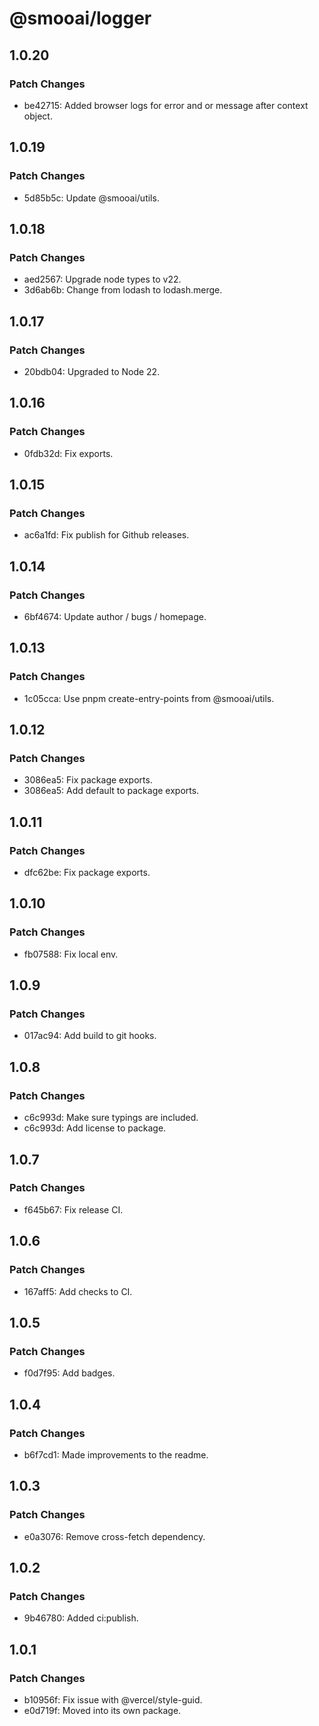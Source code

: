 # @smooai/logger

## 1.0.20

### Patch Changes

- be42715: Added browser logs for error and or message after context object.

## 1.0.19

### Patch Changes

- 5d85b5c: Update @smooai/utils.

## 1.0.18

### Patch Changes

- aed2567: Upgrade node types to v22.
- 3d6ab6b: Change from lodash to lodash.merge.

## 1.0.17

### Patch Changes

- 20bdb04: Upgraded to Node 22.

## 1.0.16

### Patch Changes

- 0fdb32d: Fix exports.

## 1.0.15

### Patch Changes

- ac6a1fd: Fix publish for Github releases.

## 1.0.14

### Patch Changes

- 6bf4674: Update author / bugs / homepage.

## 1.0.13

### Patch Changes

- 1c05cca: Use pnpm create-entry-points from @smooai/utils.

## 1.0.12

### Patch Changes

- 3086ea5: Fix package exports.
- 3086ea5: Add default to package exports.

## 1.0.11

### Patch Changes

- dfc62be: Fix package exports.

## 1.0.10

### Patch Changes

- fb07588: Fix local env.

## 1.0.9

### Patch Changes

- 017ac94: Add build to git hooks.

## 1.0.8

### Patch Changes

- c6c993d: Make sure typings are included.
- c6c993d: Add license to package.

## 1.0.7

### Patch Changes

- f645b67: Fix release CI.

## 1.0.6

### Patch Changes

- 167aff5: Add checks to CI.

## 1.0.5

### Patch Changes

- f0d7f95: Add badges.

## 1.0.4

### Patch Changes

- b6f7cd1: Made improvements to the readme.

## 1.0.3

### Patch Changes

- e0a3076: Remove cross-fetch dependency.

## 1.0.2

### Patch Changes

- 9b46780: Added ci:publish.

## 1.0.1

### Patch Changes

- b10956f: Fix issue with @vercel/style-guid.
- e0d719f: Moved into its own package.
